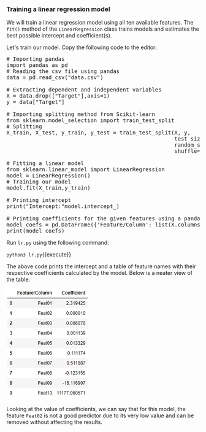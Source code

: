 ### Training a linear regression model
We will train a linear regression model using all ten available features. The `fit()` method of the `LinearRegression` class trains models and estimates the best possible intercept and coefficient(s).

Let's train our model. Copy the following code to the editor:

<pre class="file" data-filename="lr.py" data-target="replace">
# Importing pandas
import pandas as pd
# Reading the csv file using pandas 
data = pd.read_csv("data.csv")

# Extracting dependent and independent variables
X = data.drop(["Target"],axis=1)
y = data["Target"]

# Importing splitting method from Scikit-learn
from sklearn.model_selection import train_test_split
# Splitting
X_train, X_test, y_train, y_test = train_test_split(X, y,
                                                    test_size=0.3,
                                                    random_state=100,
                                                    shuffle=True)

# Fitting a linear model
from sklearn.linear_model import LinearRegression
model = LinearRegression()
# Training our model
model.fit(X_train,y_train)

# Printing intercept
print("Intercept:"model.intercept_)

# Printing coefficients for the given features using a pandas dataframe
model_coefs = pd.DataFrame({'Feature/Column': list(X.columns), 'Coefficient': model.coef_})
print(model_coefs)
</pre>

Run `lr.py` using the following command:

`python3 lr.py`{{execute}}

The above code prints the intercept and a table of feature names with their respective coefficients calculated by the model. Below is a neater view of the table.

![n4](./assets/n4.jpg)

Looking at the value of coefficients, we can say that for this model, the feature `Feat02` is not a good predictor due to its very low value and can be removed without affecting the results.